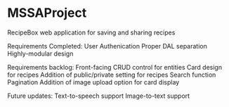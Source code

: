 # MSSAProject
RecipeBox web application for saving and sharing recipes

Requirements Completed:
  User Authenication
  Proper DAL separation
  Highly-modular design
  
Requirements backlog:
  Front-facing CRUD control for entities
  Card design for recipes
  Addition of public/private setting for recipes
  Search function
  Pagination
  Addition of image upload option for card display
  
Future updates:
  Text-to-speech support
  Image-to-text support
